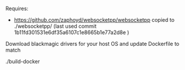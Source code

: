 Requires:
- https://github.com/zaphoyd/websocketpp/websocketpp copied to ./websocketpp/ (last used commit 1b11fd301531e6df35a6107c1e8665b1e77a2d8e )

Download blackmagic drivers for your host OS and update Dockerfile to match

./build-docker
